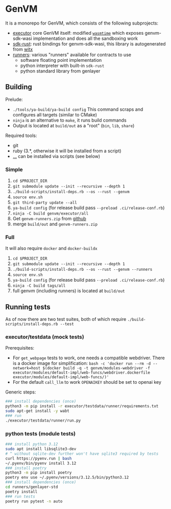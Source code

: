 # GenVM
It is a monorepo for GenVM, which consists of the following subprojects:
- [executor](./executor/) core GenVM itself: modified [`wasmtime`](https://wasmtime.dev) which exposes genvm-sdk-wasi implementation and does all the sandboxing work
- [sdk-rust](./sdk-rust/): rust bindings for genvm-sdk-wasi, this library is autogenerated from [witx](./executor/src/wasi/witx/genlayer_sdk.witx)
- [runners](./runners/): various "runners" available for contracts to use
    - software floating point implementation
    - python interpreter with built-in `sdk-rust`
    - python standard library from genlayer

## Building

Prelude:
- `./tools/ya-build/ya-build config`
  This command scraps and configures all targets (similar to CMake)
- `ninja` is an alternative to `make`, it runs build commands
- Output is located at `build/out` as a "root" (`bin`, `lib`, `share`)

Required tools:
- git
- ruby (3.\*, otherwise it will be installed from a script)
- [...](./build-scripts/src/ubuntu.sh) can be installed via scripts (see below)

### Simple
1. `cd $PROJECT_DIR`
2. `git submodule update --init --recursive --depth 1`
3. `./build-scripts/install-deps.rb --os --rust --genvm`
4. `source env.sh`
5. `git third-party update --all`
7. `ya-build config` (for release build pass `--preload .ci/release-conf.rb`)
8. `ninja -C build genvm/executor/all`
9. Get `genvm-runners.zip` from [github](https://github.com/yeagerai/genvm)
10. merge `build/out` and `genvm-runners.zip`

### Full

It will also require `docker` and `docker-buildx`

1. `cd $PROJECT_DIR`
2. `git submodule update --init --recursive --depth 1`
3. `./build-scripts/install-deps.rb --os --rust --genvm --runners`
4. `source env.sh`
5. `ya-build config` (for release build pass `--preload .ci/release-conf.rb`)
6. `ninja -C build tags/all`
7. full genvm (including runners) is located at `build/out`

## Running tests
As of now there are two test suites, both of which require `./build-scripts/install-deps.rb --test`

### executor/testdata (mock tests)
Prerequisites:
- For `get_webpage` tests to work, one needs a compatible webdriver. There is a docker image for simplification: `bash -c 'docker run --rm -d --network=host $(docker build -q -t genvm/modules-webdriver -f executor/modules/default-impl/web-funcs/webdriver.dockerfile executor/modules/default-impl/web-funcs/)'`
- For the default `call_llm` to work `OPENAIKEY` should be set to openai key

Generic steps:
```bash
### install dependencies (once)
python3 -m pip install -r executor/testdata/runner/requirements.txt
sudo apt-get install -y wabt
### run
./executor/testdata/runner/run.py
```

### python tests (module tests)
```bash
### install python 3.12
sudo apt install libsqlite3-dev
# ^ without sqlite-dev further won't have sqlite3 required by tests
curl https://pyenv.run | bash
~/.pyenv/bin/pyenv install 3.12
### install poetry
python3 -m pip install poetry
poetry env use ~/.pyenv/versions/3.12.5/bin/python3.12
### install dependencies (once)
cd runners/genlayer-std
poetry install
### run tests
poetry run pytest -n auto
```
